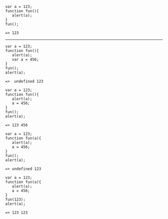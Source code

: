 ```
var a = 123;
function fun(){
   alert(a);
}
fun();

=> 123

```
--------------------------------------------------------------------------------------------------------------------------------------------------------------------

```
var a = 123;
function fun(){
   alert(a);
   var a = 456;
}
fun();
alert(a);

=>  undefined 123 

```

```
var a = 123;
function fun(){
   alert(a);
   a = 456;
}
fun();
alert(a);

=> 123 456  

```

```
var a = 123;
function fun(a){
   alert(a);
   a = 456;
}
fun();
alert(a);

=> undefined 123 

```

```
var a = 123;
function fun(a){
   alert(a);
   a = 456;
}
fun(123);
alert(a);

=> 123 123  

```

